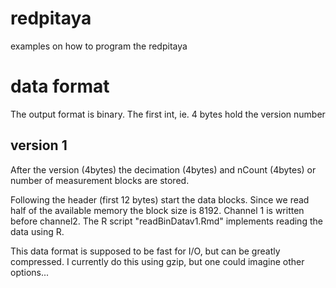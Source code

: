 # redpitaya
examples on how to program the redpitaya


# data format

The output format is binary. The first int, ie. 4 bytes hold the version number

## version 1

After the version (4bytes) the decimation (4bytes) and nCount (4bytes) or number of measurement blocks are stored.

Following the header (first 12 bytes) start the data blocks. Since we read half of the available memory the block size is 8192. Channel 1 is written before channel2.
The R script "readBinDatav1.Rmd" implements reading the data using R.

This data format is supposed to be fast for I/O, but can be greatly compressed. I currently do this using gzip, but one could imagine other options...
